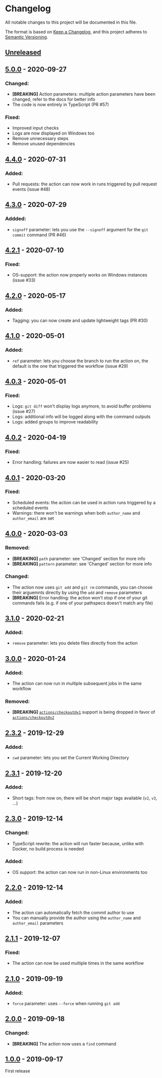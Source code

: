 # Changelog
All notable changes to this project will be documented in this file.

The format is based on [Keep a Changelog](https://keepachangelog.com/en/1.0.0/),
and this project adheres to [Semantic Versioning](https://semver.org/spec/v2.0.0.html).

## [Unreleased]

## [5.0.0] - 2020-09-27
### Changed:
- **[BREAKING]** Action parameters: multiple action parameters have been changed, refer to the docs for better info
- The code is now entirely in TypeScript (PR #57)

### Fixed:
- Improved input checks
- Logs are now displayed on Windows too
- Remove unnecessary steps
- Remove unused dependencies

## [4.4.0] - 2020-07-31
### Added:
- Pull requests: the action can now work in runs triggered by pull request events (issue #48)

## [4.3.0] - 2020-07-29
### Addded:
- `signoff` parameter: lets you use the `--signoff` argument for the `git commit` command (PR #46)

## [4.2.1] - 2020-07-10
### Fixed:
- OS-support: the action now properly works on Windows instances (issue #33)

## [4.2.0] - 2020-05-17
### Added:
- Tagging: you can now create and update lightweight tags (PR #30)

## [4.1.0] - 2020-05-01
### Added: 
- `ref` parameter: lets you choose the branch to run the action on, the default is the one that triggered the workflow (issue #29)

## [4.0.3] - 2020-05-01
### Fixed:
- Logs: `git diff` won't display logs anymore, to avoid buffer problems (issue #27)
- Logs: additional info will be logged along with the command outputs
- Logs: added groups to improve readability

## [4.0.2] - 2020-04-19
### Fixed:
- Error handling: failures are now easier to read (issue #25)

## [4.0.1] - 2020-03-20
### Fixed:
- Scheduled events: the action can be used in action runs triggered by a scheduled events
- Warnings: there won't be warnings when both `author_name` and `author_email` are set

## [4.0.0] - 2020-03-03
### Removed:
- **[BREAKING]** `path` parameter: see 'Changed' section for more info
- **[BREAKING]** `pattern` parameter: see 'Changed' section for more info

### Changed:
- The action now uses `git add` and `git rm` commands, you can choose their arguemnts directly by using the `add` and `remove` parameters
- **[BREAKING]** Error handling: the action won't stop if one of your git commands fails (e.g. if one of your pathspecs doesn't match any file)

## [3.1.0] - 2020-02-21
### Added:
- `remove` parameter: lets you delete files directly from the action

## [3.0.0] - 2020-01-24
### Added:
- The action can now run in multiple subsequent jobs in the same workflow

### Removed:
- **[BREAKING]** [`actions/checkout@v1`](https://github.com/actions/checkout/tree/v1) support is being dropped in favor of [`actions/checkout@v2`](https://github.com/actions/checkout/releases/tag/v2)

## [2.3.2] - 2019-12-29
### Added:
- `cwd` parameter: lets you set the Current Working Directory

## [2.3.1] - 2019-12-20
### Added: 
- Short tags: from now on, there will be short major tags available (`v2`, `v3`, ...)

## [2.3.0] - 2019-12-14
### Changed:
- TypeScript rewrite: the action will run faster because, unlike with Docker, no build process is needed

### Added:
- OS support: the action can now run in non-Linux environments too

## [2.2.0] - 2019-12-14
### Added:
- The action can automatically fetch the commit author to use
- You can manually provide the author using the `author_name` and `author_email` parameters

## [2.1.1] - 2019-12-07
### Fixed:
- The action can now be used multiple times in the same workflow

## [2.1.0] - 2019-09-19
### Added:
- `force` parameter: uses `--force` when running `git add`

## [2.0.0] - 2019-09-18
### Changed:
- **[BREAKING]** The action now uses a `find` command

## [1.0.0] - 2019-09-17
First release

#
[Unreleased]: https://github.com/EndBug/add-and-commit/compare/v5.0.0...HEAD
[1.0.0]: https://github.com/EndBug/add-and-commit/tree/v1.0.0
[2.0.0]: https://github.com/EndBug/add-and-commit/compare/v1.0.0...v2.0.0
[2.1.0]: https://github.com/EndBug/add-and-commit/compare/v2.0.0...v2.1.0
[2.1.1]: https://github.com/EndBug/add-and-commit/compare/v2.1.0...v2.1.1
[2.2.0]: https://github.com/EndBug/add-and-commit/compare/v2.1.1...v2.2.0
[2.3.0]: https://github.com/EndBug/add-and-commit/compare/v2.2.0...v2.3.0
[2.3.1]: https://github.com/EndBug/add-and-commit/compare/v2.3.0...v2.3.1
[2.3.2]: https://github.com/EndBug/add-and-commit/compare/v2.3.1...v2.3.2
[3.0.0]: https://github.com/EndBug/add-and-commit/compare/v2.3.2...v3.0.0
[3.1.0]: https://github.com/EndBug/add-and-commit/compare/v3.0.0...v3.1.0
[4.0.0]: https://github.com/EndBug/add-and-commit/compare/v3.1.0...v4.0.0
[4.0.1]: https://github.com/EndBug/add-and-commit/compare/v4.0.0...v4.0.1
[4.0.2]: https://github.com/EndBug/add-and-commit/compare/v4.0.1...v4.0.2
[4.0.3]: https://github.com/EndBug/add-and-commit/compare/v4.0.2...v4.0.3
[4.1.0]: https://github.com/EndBug/add-and-commit/compare/v4.0.3...v4.1.0
[4.2.0]: https://github.com/EndBug/add-and-commit/compare/v4.1.0...v4.2.0
[4.2.1]: https://github.com/EndBug/add-and-commit/compare/v4.2.0...v4.2.1
[4.3.0]: https://github.com/EndBug/add-and-commit/compare/v4.2.1...v4.3.0
[4.4.0]: https://github.com/EndBug/add-and-commit/compare/v4.3.0...v4.4.0
[5.0.0]: https://github.com/EndBug/add-and-commit/compare/v4.4.0...v5.0.0
